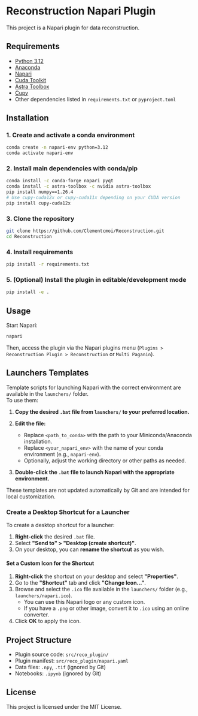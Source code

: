 # Reconstruction Napari Plugin

This project is a Napari plugin for data reconstruction.

## Requirements

- [Python 3.12](https://www.python.org/downloads/release/python-3129/)
- [Anaconda](https://www.anaconda.com/)
- [Napari](https://napari.org/)
- [Cuda Toolkit](https://developer.nvidia.com/cuda-toolkit)
- [Astra Toolbox](https://www.astra-toolbox.com/)
- [Cupy](https://cupy.dev/)
- Other dependencies listed in `requirements.txt` or `pyproject.toml`

## Installation

### 1. Create and activate a conda environment

```bash
conda create -n napari-env python=3.12
conda activate napari-env
```

### 2. Install main dependencies with conda/pip

```bash
conda install -c conda-forge napari pyqt
conda install -c astra-toolbox -c nvidia astra-toolbox
pip install numpy==1.26.4
# Use cupy-cuda12x or cupy-cuda11x depending on your CUDA version
pip install cupy-cuda12x 
```

### 3. Clone the repository

```bash
git clone https://github.com/Clementcmoi/Reconstruction.git
cd Reconstruction
```

### 4. Install requirements

```bash
pip install -r requirements.txt
```

### 5. (Optional) Install the plugin in editable/development mode

```bash
pip install -e .
```

## Usage

Start Napari:

```bash
napari
```

Then, access the plugin via the Napari plugins menu (`Plugins > Reconstruction Plugin > Reconstruction` or `Multi Paganin`).

## Launchers Templates

Template scripts for launching Napari with the correct environment are available in the `launchers/` folder.  
To use them:

1. **Copy the desired `.bat` file from `launchers/` to your preferred location.**
2. **Edit the file:**  
   - Replace `<path_to_conda>` with the path to your Miniconda/Anaconda installation.
   - Replace `<your_napari_env>` with the name of your conda environment (e.g., `napari-env`).
   - Optionally, adjust the working directory or other paths as needed.

3. **Double-click the `.bat` file to launch Napari with the appropriate environment.**

These templates are not updated automatically by Git and are intended for local customization.

### Create a Desktop Shortcut for a Launcher

To create a desktop shortcut for a launcher:

1. **Right-click** the desired `.bat` file.
2. Select **"Send to" > "Desktop (create shortcut)"**.
3. On your desktop, you can **rename the shortcut** as you wish.

#### Set a Custom Icon for the Shortcut

1. **Right-click** the shortcut on your desktop and select **"Properties"**.
2. Go to the **"Shortcut"** tab and click **"Change Icon..."**.
3. Browse and select the `.ico` file available in the `launchers/` folder (e.g., `launchers/napari.ico`).
   - You can use this Napari logo or any custom icon.
   - If you have a `.png` or other image, convert it to `.ico` using an online converter.
4. Click **OK** to apply the icon.

## Project Structure

- Plugin source code: `src/reco_plugin/`
- Plugin manifest: `src/reco_plugin/napari.yaml`
- Data files: `.npy`, `.tif` (ignored by Git)
- Notebooks: `.ipynb` (ignored by Git)

## License

This project is licensed under the MIT License.
